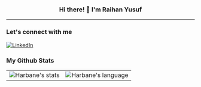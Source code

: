 <h3 align="center">Hi there! 👋 I'm Raihan Yusuf</h3>

<!-- --- -->

<!-- <p align="center">
<br />
<a href="" target="_blank">Website</a>
·
<a href="https://github.com/harbanery/be-mama-food-recipe-app" target="_blank">View Back-End Repo</a>
</p> -->

---

<!-- About Section -->

<!-- End: About Section -->

<!-- Connect Section -->

### Let's connect with me

[![LinkedIn](https://img.shields.io/badge/Raihan%20Yusuf-0A66C2?style=for-the-badge&logo=linkedin&logoColor=white)](https://www.linkedin.com/in/raihan-yusuf/)

<!-- End: Connect Section -->

<!-- Skill Section -->

<!-- End: Skill Section -->

<!-- Github Stats Section -->

### My Github Stats

<table>
    <tr>
        <td>
            <img align="center" src="https://github-readme-stats.vercel.app/api?username=harbanery&hide_title=true&rank_icon=github&show_icons=true&hide_border=true&theme=dark" alt="Harbane's stats" />
        </td>
        <td>
            <img align="center" src="https://github-readme-stats.vercel.app/api/top-langs/?username=harbanery&langs_count=10&show_icons=true&locale=en&layout=compact&hide_border=true&theme=dark" alt="Harbane's language" />
        </td>
    </tr>
</table>

<!-- End: Github Section -->
